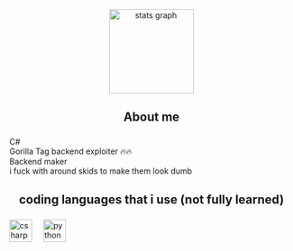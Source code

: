 <div align="center">
  <img src="https://github-readme-stats.vercel.app/api/top-langs/?username=ywxweal\&layout=compact" height="150" alt="stats graph" />
</div>

###

<h2 align="center">About me</h2>

###

<p align="left">C#<br>Gorilla Tag backend exploiter 🔥🔥<br>Backend maker<br>i fuck with around skids to make them look dumb</p>

###

<h2 align="center">coding languages that i use (not fully learned)</h2>

###

<div align="left">
  <img src="https://cdn.jsdelivr.net/gh/devicons/devicon/icons/csharp/csharp-original.svg" height="40" alt="csharp logo"  />
  <img width="12" />
  <img src="https://cdn.jsdelivr.net/gh/devicons/devicon/icons/python/python-original.svg" height="40" alt="python logo"  />
</div>

###
